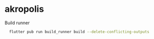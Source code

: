 # akropolis

Build runner
```bash
  flutter pub run build_runner build --delete-conflicting-outputs
```
